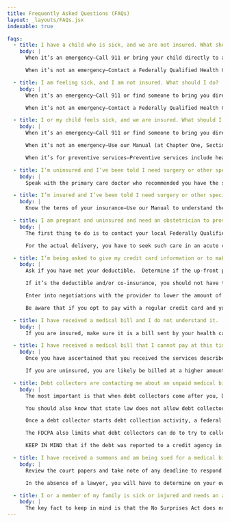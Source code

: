 ```yaml
---
title: Frequently Asked Questions (FAQs)
layout: _layouts/FAQs.jsx
indexable: true

faqs:
  - title: I have a child who is sick, and we are not insured. What should I do?
    body: |
      When it’s an emergency—Call 911 or bring your child directly to an emergency department in an acute care hospital, not a local urgent care center. Hospitals are required to provide you with emergency care, even if you don’t have insurance. While you are at the hospital, request to see a social worker who can help determine if your child is eligible for New Jersey Family Care.  In addition, also request an application for Charity Care before you go home because you may be eligible for free or discounted care if your income is below 500% of the [Federal Poverty Level](https://aspe.hhs.gov/topics/poverty-economic-mobility/poverty-guidelines) or FPL. 

      When it’s not an emergency—Contact a Federally Qualified Health Center (FQHC) using the list contained in Appendix A to the Manual (available on this website). The FQHC will treat your uninsured child and will help determine whether your child is eligible for New Jersey Family Care and, if so, will help you apply.

  - title: I am feeling sick, and I am not insured. What should I do?
    body: |
      When it’s an emergency—Call 911 or find someone to bring you directly to an emergency department in an acute care hospital, not a local urgent care center.  Hospitals are required to provide you with emergency care, even if you don’t have insurance, unlike urgent care centers. While you are at the hospital, ask to see a social worker who can help determine if you are eligible for Medicaid or New Jersey Family Care. Request an application for Charity Care before you go home because you may be eligible for free or discounted care if your income is below 500% of the [Federal Poverty Level](https://aspe.hhs.gov/topics/poverty-economic-mobility/poverty-guidelines) or FPL.

      When it’s not an emergency—Contact a Federally Qualified Health Center (FQHC) using the list contained in Appendix A of the Manual (available on this website). The FQHC will treat you and will also determine whether you are eligible for Medicaid or New Jersey Family Care and, if so, will help you apply.

  - title: I or my child feels sick, and we are insured. What should I do?
    body: |
      When it’s an emergency—Call 911 or find someone to bring you directly to an emergency department. State law requires that all providers bill you at the in-network rate when you are receiving emergency services. If you have not yet paid your insurance deductible for the year, then you will be responsible for paying that before your insurance coverage kicks in, along with any co-pays. If you are worried about being able to afford the deductible and other costs, request an application for Charity Care before you go home. You may be eligible for free or discounted care if your income is below 500% of the Federal Poverty Level or FPL.

      When it’s not an emergency—Use our Manual (at Chapter One, Section 1) to understand the terms of your insurance. Then, find a provider in your insurance network and make an appointment with them. If you have not yet paid your insurance deductible for the year, you will be responsible for paying that before your insurance coverage kicks in, unless you are receiving the fully-covered preventive services discussed next. If you are worried about being able to afford the deductible all at once, you may be able to negotiate a Payment Plan with the physician’s office. This is different from using a medical credit card or third-party payment plan to pay for the services, which we do not recommend for reasons discussed in Chapter One, Section 4, under the heading “Paying Your Medical Bill.” 

      When it’s for preventive services—Preventive services include health care such as immunizations, blood pressure and cholesterol screenings, mammograms, and colonoscopies. You can receive these services for free even if you have not yet met your yearly deductible and you cannot be charged a co-pay.

  - title: I’m uninsured and I’ve been told I need surgery or other specialized treatment. What should I do?
    body: |
      Speak with the primary care doctor who recommended you have the surgery and ask them for a referral to a hospital or associated ambulatory surgical center that will provide you with discounted or free Charity Care. Because you do not have insurance, you are entitled to a Good Faith Estimate of what it will cost you. Good Faith Estimates are discussed in Chapter Two, Section 2 of the Manual. Also, hospitals are required to post their prices online which makes it possible to “shop around” for a hospital that charges less, using the [NJ Hospital Price Compare](http://www.njhospitalpricecompare.com/Default) website.

  - title: I’m insured and I’ve been told I need surgery or other specialized treatment. What should I do?
    body: |
      Know the terms of your insurance—Use our Manual to understand the terms of your insurance coverage, which are discussed in Chapter One, Section 1. Find out if you need prior authorization for the surgery or specialized treatment and if so, obtain such approval from your insurer and discuss with them the scope of coverage and how much it is expected to cost you. Then, find a provider in your insurance network and make an appointment. Confirm with your insurance company that the hospital, specialist, anesthesiologist  and anyone else expected to be involved with the surgery or treatment is in-network.

  - title: I am pregnant and uninsured and need an obstetrician to provide prenatal care and deliver my baby when the time comes. What should I do?
    body: |
      The first thing to do is to contact your local Federally Qualified Health Care provider.  A list of NJ FQHCs is provided in Appendix A of the Manual. They will provide you with prenatal care and enroll you in the New Jersey Supplemental Prenatal and Contraceptive program (NJSPCP), if you are income eligible.  The NJSPCP is operated by NJ FamilyCare and it provides prenatal and family planning services to women who do not qualify for NJ FamilyCare because of their immigration status. NJSPCP does not provide complete healthcare coverage, such as hospital visits or labor and delivery.

      For the actual delivery, you have to seek such care in an acute care hospital. In addition to applying for Charity Care, the State has a [Medical Emergency Payment Program](https://www.nj.gov/humanservices/dmahs/clients/medicaid/payment/), which covers emergency services, including labor and delivery, for New Jersey residents age 19 and older who do not qualify for NJ FamilyCare because they do not meet the U.S. Citizenship or Immigration requirement (which requires a legal immigrant to be residing in the country for at least 5 years before being eligible for Medicaid).

  - title: I’m being asked to give my credit card information or to make some other form of payment prior to receiving treatment.  What should I do?
    body: |
      Ask if you have met your deductible.  Determine if the up-front payment you are being asked to make is just the co-pay and if it is, you should pay it.

      If it’s the deductible and/or co-insurance, you should not have to pay it prior to treatment. If the provider insists and you cannot afford to pay, discuss it with the provider and try to negotiate a payment schedule.  If you are in a hospital, ask for a Charity Care application (even if you are insured).

      Enter into negotiations with the provider to lower the amount of total payment for the treatment or at least the up-front amount so that you can obtain the treatment. One option is to agree to a Payment Plan that will allow you to pay for the treatment in affordable, multiple installments over a period of time.  

      Be aware that if you opt to pay with a regular credit card and you are unable to make the payments, the unpaid debt can be reported to credit reporting agencies and hurt your credit because the state law that prohibits medical debt from being reported does not apply to credit cards.  The law does protect you if you use a special credit card meant for medical debt UNLESS you use that same card for other expenses such as spa and wellness care or veterinary expenses.

  - title: I have received a medical bill and I do not understand it.  What does everything mean?
    body: |
      If you are insured, make sure it is a bill sent by your health care provider and not an Explanation of Benefits sent by your insurer. The difference between the two is explained in Chapter Three, Section 1 of the Manual. Whether you are insured or uninsured, make sure the bill is accurate and that you received the services described. If it seems incorrect or you are unsure about anything, contact the health provider (usually their billing office) and ask them to go through the bill with you and explain anything that is unclear. Once you know enough to form an opinion that the bill or its amount is incorrect, or that you do not owe it for some other reasons, you can use the form letter in Appendix D-1 to dispute the bill.

  - title: I have received a medical bill that I cannot pay at this time.  What should I do?
    body: |
      Once you have ascertained that you received the services described in the bill and that the bill is otherwise accurate, you can try to negotiate a Reasonable Payment Plan to pay the bill in a series of monthly installments. Under a state law taking effect on July 22, 2025, providers are legally obligated to offer you such a Plan, which can last up to 5 years, with payments no more than 3% of your monthly income and interest capped at 3%. Reasonable Payment Plans are discussed in detail in Chapter 3, Section 2 of the Manual and Appendix D-2 of the Manual contains a form letter for negotiating a Reasonable Payment Plan.  

      If you are uninsured, you are likely be billed at a higher amount than an insured patient, because you did not receive the discounted rate that an insurer negotiates from providers.  You can try to negotiate your own lower rate based on the Medicare rate for each procedure on the bill. To do so, you will have to obtain from the provider the five-digit Healthcare Common Procedure Coding System (HCPCS) code, also known as the Current Procedural Terminology (CPT) code, for each service or procedure billed, You can use that code to look up the Medicare rate—also known as the Physician Fee Schedule or PFS—on this website and then offer to pay that amount instead of the billed amount, telling them your offer is based on the Medicare rate. If you cannot obtain the code, then you can try offering 20% of the billed amount, which is roughly equal to the Medicare rate. Either way, even if the provider does not agree to go as low as the Medicare or 20% rate, they might still be willing to reduce the bill. Whether or not they reduce the bill, as of July 22, 2025, they are required by to offer you a Reasonable Payment Plan, which can last up to 5 years, with monthly payments no more than 3% of your income and interest capped at 3%, as discussed in Chapter 3, Section 2 of the Manual. Appendix D-2 contains a form letter for negotiating a Reasonable Payment Plan.

  - title: Debt collectors are contacting me about an unpaid medical bill.  What should I do?
    body: |
      The most important is that when debt collectors come after you, DO NOT IGNORE THEM, which increases your chances of being sued, even if the debt is expired or otherwise not valid.  

      You should also know that state law does not allow debt collectors or health care providers to start trying to collect medical debt until 120 days after the first bill has been sent and until after any insurance coverage issues have been resolved, including an appeal from a denial of coverage or the amount of it. Debt collectors, like health providers, are also required to first offer you a Reasonable Payment Plan, as discussed in Chapter Three, Section 2 of the Manual. Once all those requirements have been met, debt collectors (and health care providers as well) must send you one more bill that notifies you that if you do not pay by a specified deadline at least 30 days from then, they will start debt collection activity against you and must state what kind of action they will take. 

      Once a debt collector starts debt collection activity, a federal law known as the Fair Debt Collection Practices Act (FDCPA) requires that if you ask them to verify the debt within 30 days, they must halt debt collection efforts until they provide you with certain information, including the name of the creditor, any account number associated with the debt, the current amount of the debt as well as an itemization that reflects interest fees, payments and credits and how to reply to the debtor if you dispute the debt or its amount. This is known as debt validation and it is especially important when it is not the health provider, but someone who has bought the debt from them or a debt collector who is trying to collect it. Under such circumstances, it might not be clear what the bill is for or when it was incurred, which makes it difficult to know if you should pay it or contest it.  Once they provide validation, you have 30 days to dispute the debt or it is deemed valid. Appendix D-1 is a form letter that can be sent to a debt collector as well as to a health provider disputing a medical debt and it lists possible defenses. Those include that the debt was reported to a credit agency in violation of state law, in which case it automatically becomes void and no one can sue you for it or that the debt is older than six years and has thus expired. NOTE in many states, if the debt has expired and you make any payment on it after that or acknowledge that the debt is valid, it reactivates the debt and starts the six-year clock running all over again for them to sue. However, under binding New Jersey case law, __Midland Funding LLC v. Thiel__, 446 N.J. Super. 537 (App. Div. 2016), partial payments on a defaulted credit card account does not restart the running of the time to sue whether that payment is made before or after the statute of limitations on the debt has expired.

      The FDCPA also limits what debt collectors can do to try to collect the debt with regard to how, when and where they can contact you, as discussed at length in Chapter Four, Section 2.  (Note that the FDCPA **does not apply to the doctor or hospital** that provided the services, only to debt collectors.) 

      KEEP IN MIND that if the debt was reported to a credit agency in violation of state law, it becomes void and no one can sue you for it. Or if the debt is older than six years, it has expired and they an try to collect it but cannot sue you for it.

  - title: I have received a summons and am being sued for a medical bill.  How do I determine whether I should file an answer, and what should I do if I cannot afford an attorney?
    body: |
      Review the court papers and take note of any deadline to respond and make sure to respond by that date because if you miss the deadline, it can result in a default judgment against you, even if you do not owe the debt and could have defeated the lawsuit. If you need extra time, you can ask the plaintiff suing you for such time, and if they refuse, you can ask the court.  If at all possible, get an attorney to advise you on how to proceed and help you defend the lawsuit, Appendix C provides information on how to find legal help, including free legal help if you meet the financial criteria.    

      In the absence of a lawyer, you will have to determine on your own whether the plaintiff who is suing you has a valid claim and what defenses you might have to defeat the claim entirely or reduce the amount claimed. For example, if the debt was reported to a credit agency in violation of state law, it becomes automatically void and no one can sue you for it. Or if the debt is older than six years, it has expired and can no longer be sued on. Chapter 4 Section 3 of the Guide/Manual contains detailed information about the many possible defenses that might be available to you and about how to handle the lawsuit—from filing an Answer to the Complaint, to preparing for trial, defending yourself at trial and appealing if you lose. It also discusses the bankruptcy options. Appendix D-3 is a form for filing an Answer to a medical debt lawsuit that lists the possible defenses and Appendix D-4 is a form called a Certification of Service, that must be filed with the Answer showing that you served a copy of it on the opposing side.

  - title: I or a member of my family is sick or injured and needs an ambulance to take them to a hospital for emergency care. What should I do?
    body: |
      The key fact to keep in mind is that the No Surprises Act does not apply to ground ambulances (only air ambulances) and if the ambulance that shows up turns out to be not in-network, you could get hit with a pricey out-of-network bill. There is nothing you can really do, but hope you get lucky and the town from which you are calling 911 provides Emergency Medical Services (EMS) or emergency ambulance transport and has agreed not to Balance Bill any insured patient beyond co-pays or co-insurance, as some towns have done. What you CAN control is when an ambulance service is needed to transfer you or a family member between hospitals: you can make sure the ambulance service used for that purpose is covered by your insurance.
---
```

